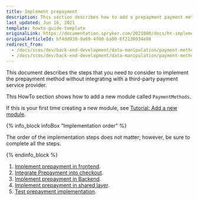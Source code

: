 ```yaml
---
title: Implement prepayment
description: This section describes how to add a prepayment payment method.
last_updated: Jun 16, 2021
template: howto-guide-template
originalLink: https://documentation.spryker.com/2021080/docs/ht-implement-prepayment
originalArticleId: bf4dd938-9a69-4f00-ba90-6f2136934e88
redirect_from:
  - /docs/scos/dev/back-end-development/data-manipulation/payment-methods/prepayment/implement-prepayment.html
  - /docs/scos/dev/back-end-development/data-manipulation/payment-methods/prepayment/implementing-prepayment.html
---
```


This document describes the steps that you need to consider to implement the prepayment method without integrating with a third-party payment service provider.

This HowTo section shows how to add a new module called `PaymentMethods`.

If this is your first time creating a new module, see [Tutorial: Add a new module](/docs/scos/dev/back-end-development/extend-spryker/create-modules.html).

{% info_block infoBox "Implementation order" %}

The order of the implementation steps does not matter; however, be sure to complete all the steps.

{% endinfo_block %}

1. [Implement prepayment in frontend](/docs/scos/dev/back-end-development/data-manipulation/payment-methods/prepayment/implement-prepayment-in-frontend.html).
2. [Integrate Prepayment into checkout](/docs/scos/dev/back-end-development/data-manipulation/payment-methods/prepayment/integrate-prepayment-into-checkout.html).
3. [Implement prepayment in Backend](/docs/scos/dev/back-end-development/data-manipulation/payment-methods/prepayment/implement-prepayment-in-backend.html).
4. [Implement prepayment in shared layer](/docs/scos/dev/back-end-development/data-manipulation/payment-methods/prepayment/implement-prepayment-in-shared-layer.html).
5. [Test prepayment implementation](/docs/scos/dev/back-end-development/data-manipulation/payment-methods/prepayment/test-the-prepayment-implementation.html).
